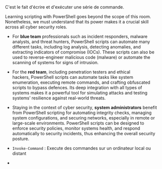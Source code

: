 C'est le fait d'écrire et d'exécuter une série de commande.

Learning scripting with PowerShell goes beyond the scope of this room. Nonetheless, we must understand that its power makes it a crucial skill across all cyber security roles.

- For **blue team** professionals such as incident responders, malware analysts, and threat hunters, PowerShell scripts can automate many different tasks, including log analysis, detecting anomalies, and extracting indicators of compromise (IOCs). These scripts can also be used to reverse-engineer malicious code (malware) or automate the scanning of systems for signs of intrusion.
    
- For the **red team**, including penetration testers and ethical hackers, PowerShell scripts can automate tasks like system enumeration, executing remote commands, and crafting obfuscated scripts to bypass defences. Its deep integration with all types of systems makes it a powerful tool for simulating attacks and testing systems’ resilience against real-world threats.
    
- Staying in the context of cyber security, **system administrators** benefit from PowerShell scripting for automating integrity checks, managing system configurations, and securing networks, especially in remote or large-scale environments. PowerShell scripts can be designed to enforce security policies, monitor systems health, and respond automatically to security incidents, thus enhancing the overall security posture.

- `Invoke-Command` : Execute des commandes sur un ordinateur local ou distant
- 